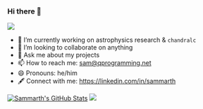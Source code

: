 ### Hi there 👋

![](https://komarev.com/ghpvc/?username=sammarth-k&label=Profile%20views&color=0e75b6&style=flat")

- 🔭 I’m currently working on astrophysics research & `chandralc`
- 👯 I’m looking to collaborate on anything
- 💬 Ask me about my projects
- 📫 How to reach me: sam@qprogramming.net
- 😄 Pronouns: he/him
- 🖋️ Connect with me: https://linkedin.com/in/sammarth


[![Sammarth's GitHub Stats](https://github-readme-stats.vercel.app/api?username=sammarth-k&theme=dark&show_icons=true&count_private=true)](https://github.com/sammarth-k/github-readme-stats)
<img src="https://github-readme-streak-stats.herokuapp.com/?user=sammarth-k&theme=dark">
